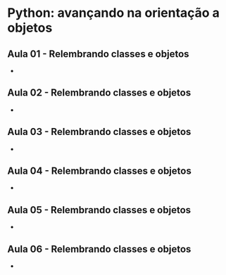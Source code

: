 # Python: avançando na orientação a objetos

## Aula 01 - Relembrando classes e objetos
* [](#)

## Aula 02 - Relembrando classes e objetos
* [](#)

## Aula 03 - Relembrando classes e objetos
* [](#)

## Aula 04 - Relembrando classes e objetos
* [](#)

## Aula 05 - Relembrando classes e objetos
* [](#)

## Aula 06 - Relembrando classes e objetos
* [](#)